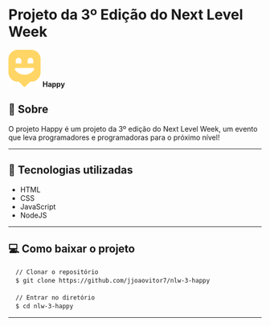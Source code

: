# Projeto da 3º Edição do Next Level Week
<img src="https://raw.githubusercontent.com/jjoaovitor7/nlw-3-happy/master/public/assets/logo-icon.png" /> **Happy**


## :scroll: Sobre
O projeto Happy é um projeto da 3º edição do Next Level Week, um evento que leva programadores e programadoras para o próximo nível!

---


## :rocket: Tecnologias utilizadas
* HTML
* CSS
* JavaScript
* NodeJS

---


## :computer: Como baixar o projeto
```bash
  // Clonar o repositório
  $ git clone https://github.com/jjoaovitor7/nlw-3-happy
  
  // Entrar no diretório
  $ cd nlw-3-happy
```

---
